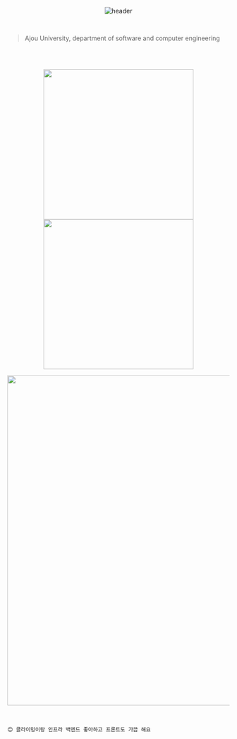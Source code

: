 
<div align="center">

  ![header](https://capsule-render.vercel.app/api?type=waving&color=gradient&height=210&section=header&text=RIM&fontSize=50&fontAlign=80)

</div>

<br>

> Ajou University, department of software and computer engineering

<br>

<br>

<div align="center">

  <a href="https://github.com/taerim0"><img align="center" style="height:340px" src="https://github.com/taerim0/taerim0/assets/127942413/9921edf4-348d-4784-996c-a0d5615701b8" /></a> 
  <a href="https://github.com/taerim0"><img align="center" style="height:340px" src="https://github-readme-stats.vercel.app/api/top-langs/?username=taerim0&theme=onedark&hide_border=false" /></a> 

</div>
<div align="center">
  
  <a href="https://solved.ac/profile/taerim0"><img style="width:748px" src="https://github-readme-solvedac.hyp3rflow.vercel.app/api/?handle=taerim0"/></a>

</div>

<br>

```
😊 클라이밍이랑 인프라 백엔드 좋아하고 프론트도 가끔 해요
```

